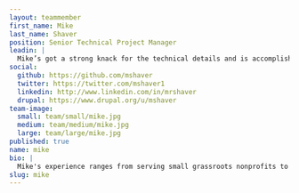 ```yaml
---
layout: teammember
first_name: Mike
last_name: Shaver
position: Senior Technical Project Manager
leadin: |
  Mike’s got a strong knack for the technical details and is accomplished at spearheading digital initiatives for large nonprofits. He has all the traits of an expert cat-herder. And he's apparently never tweeted a day in his life. Too busy managing the nitty-gritty, we assume.
social:
  github: https://github.com/mshaver
  twitter: https://twitter.com/mshaver1
  linkedin: http://www.linkedin.com/in/mrshaver
  drupal: https://www.drupal.org/u/mshaver
team-image:
  small: team/small/mike.jpg
  medium: team/medium/mike.jpg
  large: team/large/mike.jpg
published: true
name: mike
bio: |
  Mike's experience ranges from serving small grassroots nonprofits to large broadcasting organizations. He was heavily involved in the web design and information architecture of some of Boston’s WGBH popular digital programming, such as American Experience and NOVA. Mike joined the ThinkShout team so that he could continue his work with socially responsible organizations, and he brings a wealth of technical project management experience with him. While he’s got a number of project-related accomplishments under his belt, he says he’s most proud of being a father of three girls who’d rather be fairies and demons than Disney princesses. When he’s not wrangling his kids, he’s enjoying outdoor sports like fly fishing and windsurfing.
slug: mike
---
```

